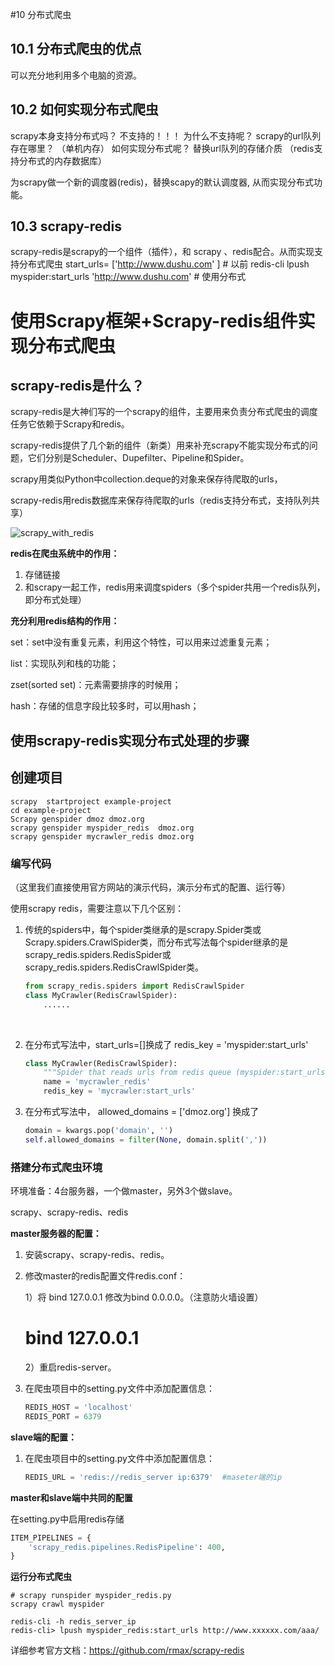 
#10 分布式爬虫
## 10.1 分布式爬虫的优点
可以充分地利用多个电脑的资源。
## 10.2 如何实现分布式爬虫
  scrapy本身支持分布式吗？
  不支持的！！！
  为什么不支持呢？
  scrapy的url队列存在哪里？  （单机内存）
  如何实现分布式呢？
  替换url队列的存储介质    （redis支持分布式的内存数据库）

  为scrapy做一个新的调度器(redis)，替换scapy的默认调度器,  从而实现分布式功能。

## 10.3 scrapy-redis 
  scrapy-redis是scrapy的一个组件（插件），和 scrapy  、redis配合。从而实现支持分布式爬虫
  start_urls=  ['http://www.dushu.com' ]   # 以前
  redis-cli lpush myspider:start_urls 'http://www.dushu.com' # 使用分布式



# 使用Scrapy框架+Scrapy-redis组件实现分布式爬虫

## scrapy-redis是什么？

scrapy-redis是大神们写的一个scrapy的组件，主要用来负责分布式爬虫的调度任务它依赖于Scrapy和redis。

scrapy-redis提供了几个新的组件（新类）用来补充scrapy不能实现分布式的问题，它们分别是Scheduler、Dupefilter、Pipeline和Spider。

scrapy用类似Python中collection.deque的对象来保存待爬取的urls，

scrapy-redis用redis数据库来保存待爬取的urls（redis支持分布式，支持队列共享）

![scrapy_with_redis](data/scrapy_with_redis.png)

**redis在爬虫系统中的作用：**

1. 存储链接
2. 和scrapy一起工作，redis用来调度spiders（多个spider共用一个redis队列，即分布式处理）

**充分利用redis结构的作用：**

set：set中没有重复元素，利用这个特性，可以用来过滤重复元素；

list：实现队列和栈的功能；

zset(sorted set)：元素需要排序的时候用；

hash：存储的信息字段比较多时，可以用hash；


## 使用scrapy-redis实现分布式处理的步骤

## 创建项目

```
scrapy  startproject example-project
cd example-project
Scrapy genspider dmoz dmoz.org
scrapy genspider myspider_redis  dmoz.org
scrapy genspider mycrawler_redis dmoz.org
```

### 编写代码

（这里我们直接使用官方网站的演示代码，演示分布式的配置、运行等）

使用scrapy redis，需要注意以下几个区别：

1. 传统的spiders中，每个spider类继承的是scrapy.Spider类或Scrapy.spiders.CrawlSpider类，而分布式写法每个spider继承的是scrapy_redis.spiders.RedisSpider或scrapy_redis.spiders.RedisCrawlSpider类。

   ```python
   from scrapy_redis.spiders import RedisCrawlSpider
   class MyCrawler(RedisCrawlSpider):
       ......
   ```

   ​

2. 在分布式写法中，start_urls=[]换成了 redis_key = 'myspider:start_urls'

   ```python
   class MyCrawler(RedisCrawlSpider):
       """Spider that reads urls from redis queue (myspider:start_urls)."""
       name = 'mycrawler_redis'
       redis_key = 'mycrawler:start_urls'
   ```

3. 在分布式写法中，  allowed_domains = ['dmoz.org']  换成了

   ```python
   domain = kwargs.pop('domain', '')
   self.allowed_domains = filter(None, domain.split(',')) 
   ```

### 搭建分布式爬虫环境

环境准备：4台服务器，一个做master，另外3个做slave。

scrapy、scrapy-redis、redis



**master服务器的配置：**

1. 安装scrapy、scrapy-redis、redis。

2. 修改master的redis配置文件redis.conf：

   1）将 bind 127.0.0.1 修改为bind 0.0.0.0。（注意防火墙设置）
    # bind 127.0.0.1

   2）重启redis-server。

3. 在爬虫项目中的setting.py文件中添加配置信息：

   ```python
   REDIS_HOST = 'localhost'
   REDIS_PORT = 6379
   ```

**slave端的配置：**

1. 在爬虫项目中的setting.py文件中添加配置信息：

   ```python
   REDIS_URL = 'redis://redis_server ip:6379'  #maseter端的ip
   ```

**master和slave端中共同的配置**

在setting.py中启用redis存储

```python
ITEM_PIPELINES = {
    'scrapy_redis.pipelines.RedisPipeline': 400,
}

```

**运行分布式爬虫**

```
# scrapy runspider myspider_redis.py
scrapy crawl myspider
```

```
redis-cli -h redis_server_ip 
redis-cli> lpush myspider_redis:start_urls http://www.xxxxxx.com/aaa/

```



详细参考官方文档：https://github.com/rmax/scrapy-redis



